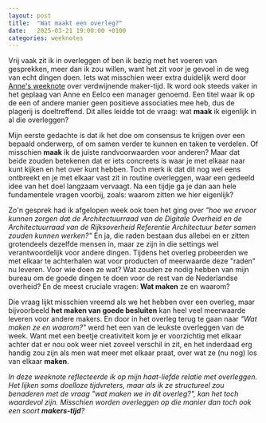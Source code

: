 ```yaml
---
layout: post
title:  "Wat maakt een overleg?"
date:   2025-03-21 19:00:00 +0100
categories: weeknotes
---
```

Vrij vaak zit ik in overleggen of ben ik bezig met het voeren van gesprekken, meer dan ik zou willen, want het zit voor je gevoel in de weg van echt dingen doen. Iets wat misschien weer extra duidelijk werd door [Anne's weeknote](https://anneschuth.nl/2025/03/13/verdwijnende-makers-tijd.html) over verdwijnende maker-tijd. Ik word ook steeds vaker in het geplaag van Anne en Eelco een manager genoemd. Een titel waar ik op de een of andere manier geen positieve associaties mee heb, dus de plagerij is doeltreffend. Dit alles leidde tot de vraag: wat **maak** ik eigenlijk in al die overleggen?

Mijn eerste gedachte is dat ik het doe om consensus te krijgen over een bepaald onderwerp, of om samen verder te kunnen en taken te verdelen. Of misschien **maak** ik de juiste randvoorwaarden voor anderen? Maar dat beide zouden betekenen dat er iets concreets is waar je met elkaar naar kunt kijken en het over kunt hebben. Toch merk ik dat dit nog wel eens ontbreekt en je met elkaar vast zit in routine overleggen, waar een gedeeld idee van het doel langzaam vervaagt. Na een tijdje ga je dan aan hele fundamentele vragen voorbij, zoals: waarom zitten we hier eigenlijk?

Zo'n gesprek had ik afgelopen week ook toen het ging over _"hoe we ervoor kunnen zorgen dat de Architectuurraad van de Digitale Overheid en de Architectuurraad van de Rijksoverheid Referentie Architectuur beter samen zouden kunnen werken?"_ En ja, die raden bestaan dus allebei en er zitten grotendeels dezelfde mensen in, maar ze zijn in die settings wel verantwoordelijk voor andere dingen. Tijdens het overleg probeerden we met elkaar te achterhalen wat voor producten of meerwaarde deze "raden" nu leveren. Voor wie doen ze wat? Wat zouden ze nodig hebben van mijn bureau om de goede dingen te doen voor de rest van de Nederlandse overheid? En de meest cruciale vragen: **Wat maken** ze en waarom?

Die vraag lijkt misschien vreemd als we het hebben over een overleg, maar bijvoorbeeld **het maken van goede besluiten** kan heel veel meerwaarde leveren voor andere makers. En door in het overleg terug te gaan naar _"Wat maken ze en waarom?"_ werd het een van de leukste overleggen van de week. Want met een beetje creativiteit kom je er voorzichtig met elkaar achter dat er nou ook weer niet zoveel verschil in zit, en het inderdaad erg handig zou zijn als men wat meer met elkaar praat, over wat ze (nu nog) los van elkaar **maken**. 

_In deze weeknote reflecteerde ik op mijn haat-liefde relatie met overleggen. Het lijken soms doelloze tijdvreters, maar als ik ze structureel zou benaderen met de vraag "wat maken we in dit overleg?", kan het toch waardevol zijn. Misschien worden overleggen op die manier dan toch ook een soort **makers-tijd**?_
